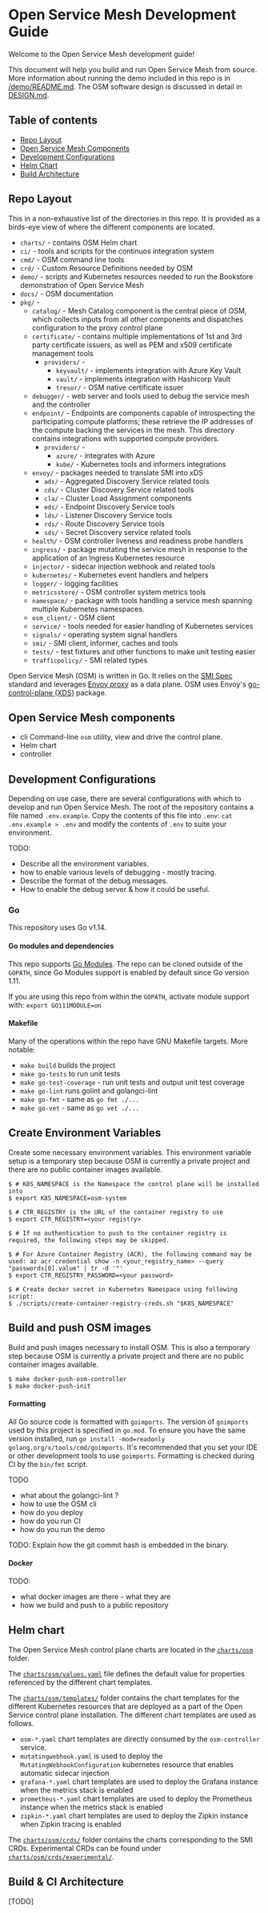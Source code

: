 # Open Service Mesh Development Guide

Welcome to the Open Service Mesh development guide!

This document will help you build and run Open Service Mesh from source.
More information about running the demo included in this repo is
in [/demo/README.md](../demo/README.md).
The OSM software design is discussed
in detail in [DESIGN.md](/DESIGN.md).

## Table of contents

- [Repo Layout](#repo-layout)
- [Open Service Mesh Components](#openservicemesh-components)
- [Development Configurations](#development-configurations)
- [Helm Chart](#helm-chart)
- [Build Architecture](#build-architecture)


## Repo Layout

This in a non-exhaustive list of the directories in this repo. It is provided
as a birds-eye view of where the different components are located.

  - `charts/` - contains OSM Helm chart
  - `ci/` - tools and scripts for the continuos integration system
  - `cmd/` - OSM command line tools
  - `crd/` - Custom Resource Definitions needed by OSM
  - `demo/` - scripts and Kubernetes resources needed to run the Bookstore demonstration of Open Service Mesh
  - `docs/` - OSM documentation
  - `pkg/` -
    - `catalog/` - Mesh Catalog component is the central piece of OSM, which collects inputs from all other components and dispatches configuration to the proxy control plane
    - `certificate/` - contains multiple implementations of 1st and 3rd party certificate issuers, as well as PEM and x509 certificate management tools
        - `providers/` -
          - `keyvault/` - implements integration with Azure Key Vault
          - `vault/` - implements integration with Hashicorp Vault
          - `tresor/` - OSM native certificate issuer
    - `debugger/` - web server and tools used to debug the service mesh and the controller
    - `endpoint/` - Endpoints are components capable of introspecting the participating compute platforms; these retrieve the IP addresses of the compute backing the services in the mesh. This directory contains integrations with supported compute providers.
      - `providers/` -
        - `azure/` - integrates with Azure
        - `kube/` - Kubernetes tools and informers integrations
    - `envoy/` - packages needed to translate SMI into xDS
      - `ads/` - Aggregated Discovery Service related tools
      - `cds/` - Cluster Discovery Service related tools
      - `cla/` - Cluster Load Assignment components
      - `eds/` - Endpoint Discovery Service tools
      - `lds/` - Listener Discovery Service tools
      - `rds/` - Route Discovery Service tools
      - `sds/` - Secret Discovery service related tools
    - `health/` - OSM controller liveness and readiness probe handlers
    - `ingress/` - package mutating the service mesh in response to the application of an Ingress Kubernetes resource
    - `injector/` - sidecar injection webhook and related tools
    - `kubernetes/` - Kubernetes event handlers and helpers
    - `logger/` - logging facilities
    - `metricsstore/` - OSM controller system metrics tools
    - `namespace/` - package with tools handling a service mesh spanning multiple Kubernetes namespaces.
    - `osm_client/` - OSM client
    - `service/` - tools needed for easier handling of Kubernetes services
    - `signals/` - operating system signal handlers
    - `smi/` - SMI client, informer, caches and tools
    - `tests/` - test fixtures and other functions to make unit testing easier
    - `trafficpolicy/` - SMI related types


Open Service Mesh (OSM) is written in Go. It relies on the [SMI Spec](https://github.com/servicemeshinterface/smi-spec/) standard
and leverages [Envoy proxy](https://github.com/envoyproxy/envoy) as a data plane.
OSM uses Envoy's [go-control-plane (XDS)](https://github.com/envoyproxy/go-control-plane) package.



## Open Service Mesh components

- cli Command-line `osm` utility, view and drive the control
  plane.
- Helm chart
- controller


## Development Configurations

Depending on use case, there are several configurations with which to develop
and run Open Service Mesh.
The root of the repository contains a file named `.env.example`. Copy the contents of this file into `.env`: `cat .env.example > .env` and modify the contents of `.env` to suite your environment.

TODO:
 - Describe all the environment variables.
 - how to enable various levels of debugging - mostly tracing.
 - Describe the format of the debug messages.
 - How to enable the debug server & how it could be useful.

### Go

This repository uses Go v1.14.

#### Go modules and dependencies

This repo supports [Go Modules](https://github.com/golang/go/wiki/Modules).
The repo can be cloned outside of the `GOPATH`, since Go Modules support is
enabled by default since Go version 1.11.

If you are using this repo from within the `GOPATH`,
activate module support with: `export GO111MODULE=on`

#### Makefile

Many of the operations within the repo have GNU Makefile targets.
More notable:
  - `make build` builds the project
  - `make go-tests` to run unit tests
  - `make go-test-coverage` - run unit tests and output unit test coverage
  - `make go-lint` runs golint and golangci-lint
  - `make go-fmt` - same as `go fmt ./...`
  - `make go-vet` - same as `go vet ./...`

## Create Environment Variables
Create some necessary environment variables. This environment variable setup is a temporary step because OSM is currently a private project and there are no public container images available.
```console
$ # K8S_NAMESPACE is the Namespace the control plane will be installed into
$ export K8S_NAMESPACE=osm-system

$ # CTR_REGISTRY is the URL of the container registry to use
$ export CTR_REGISTRY=<your registry>

$ # If no authentication to push to the container registry is required, the following steps may be skipped.

$ # For Azure Container Registry (ACR), the following command may be used: az acr credential show -n <your_registry_name> --query "passwords[0].value" | tr -d '"'
$ export CTR_REGISTRY_PASSWORD=<your password>

$ # Create docker secret in Kubernetes Namespace using following script:
$ ./scripts/create-container-registry-creds.sh "$K8S_NAMESPACE"

```

## Build and push OSM images
Build and push images necessary to install OSM. This is also a temporary step because OSM is currently a private project and there are no public container images available.

```console
$ make docker-push-osm-controller
$ make docker-push-init
```

#### Formatting

All Go source code is formatted with `goimports`. The version of `goimports`
used by this project is specified in `go.mod`. To ensure you have the same
version installed, run `go install -mod=readonly
golang.org/x/tools/cmd/goimports`. It's recommended that you set your IDE or
other development tools to use `goimports`. Formatting is checked during CI by
the `bin/fmt` script.


TODO
 - what about the golangci-lint ?
 - how to use the OSM cli
 - how do you deploy
 - how do you run CI
 - how do you run the demo

TODO: Explain how the git commit hash is embedded in the binary.

#### Docker

TODO:
  - what docker images are there - what they are
  - how we build and push to a public repository

## Helm chart

The Open Service Mesh control plane charts are located in the
[`charts/osm`](../charts/osm) folder.

The [`charts/osm/values.yaml`](../charts/osm/values.yaml) file defines the default value for properties
referenced by the different chart templates.

The [`charts/osm/templates/`](../charts/osm/templates/) folder contains the chart templates
for the different Kubernetes resources that are deployed as a part of the Open Service control plane installation.
The different chart templates are used as follows.
- `osm-*.yaml` chart templates are directly consumed by the `osm-controller` service.
- `mutatingwebhook.yaml` is used to deploy the `MutatingWebhookConfiguration` kubernetes resource that enables automatic sidecar injection
-  `grafana-*.yaml` chart templates are used to deploy the Grafana instance when the metrics stack is enabled
- `prometheus-*.yaml` chart templates are used to deploy the Prometheus instance when the metrics stack is enabled
- `zipkin-*.yaml` chart templates are used to deploy the Zipkin instance when Zipkin tracing is enabled

The [`charts/osm/crds/`](../charts/osm/crds/) folder contains the charts corresponding to the SMI CRDs.
Experimental CRDs can be found under [`charts/osm/crds/experimental/`](../charts/osm/crds/experimental/).


## Build & CI Architecture

[TODO]
